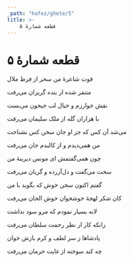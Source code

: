 ```yaml
---
_path: "hafez/ghete/5"
title: >-
    قطعه شمارهٔ ۵
---
```

# قطعه شمارهٔ ۵

<div class="b" id="bn1"><div class="m1"><p>قوت شاعرهٔ من سحر از فرط ملال</p></div>
<div class="m2"><p>متنفر شده از بنده گریزان می‌رفت</p></div></div>
<div class="b" id="bn2"><div class="m1"><p>نقش خوارزم و خیال لب جیحون می‌بست</p></div>
<div class="m2"><p>با هزاران گله از ملک سلیمان می‌رفت</p></div></div>
<div class="b" id="bn3"><div class="m1"><p>می‌شد آن کس که جز او جان سخن کس نشناخت</p></div>
<div class="m2"><p>من همی‌دیدم و از کالبدم جان می‌رفت</p></div></div>
<div class="b" id="bn4"><div class="m1"><p>چون همی‌گفتمش ای مونس دیرینهٔ من</p></div>
<div class="m2"><p>سخت می‌گفت و دل‌آزرده و گریان می‌رفت</p></div></div>
<div class="b" id="bn5"><div class="m1"><p>گفتم اکنون سخن خوش که بگوید با من</p></div>
<div class="m2"><p>کان شکر لهجهٔ خوشخوان خوش الحان می‌رفت</p></div></div>
<div class="b" id="bn6"><div class="m1"><p>لابه بسیار نمودم که مرو سود نداشت</p></div>
<div class="m2"><p>زانکه کار از نظر رحمت سلطان می‌رفت</p></div></div>
<div class="b" id="bn7"><div class="m1"><p>پادشاها ز سر لطف و کرم بازش خوان</p></div>
<div class="m2"><p>چه کند سوخته از غایت حرمان می‌رفت</p></div></div>
